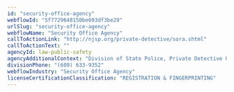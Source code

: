 ```yaml
---
id: "security-office-agency"
webflowId: "5f7729648150be693df3be29"
urlSlug: "security-office-agency"
webflowName: "Security Office Agency"
callToActionLink: "http://njsp.org/private-detective/sora.shtml"
callToActionText: ""
agencyId: law-public-safety
agencyAdditionalContext: "Division of State Police, Private Detective Unit"
divisionPhone: "(609) 633-9352"
webflowIndustry: "Security Office Agency"
licenseCertificationClassification: "REGISTRATION & FINGERPRINTING"
---
```

